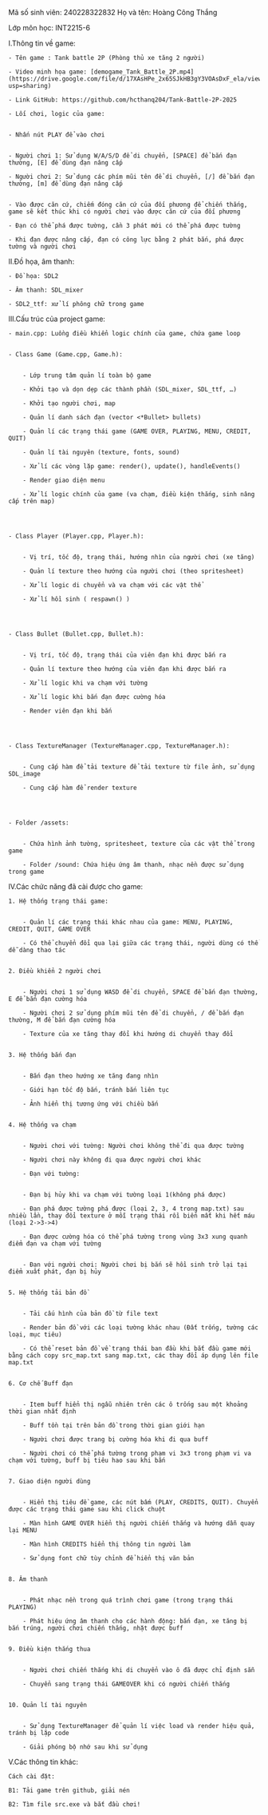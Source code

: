 Mã số sinh viên: 240228322832 Họ và tên: Hoàng Công Thắng

Lớp môn học: INT2215-6

I.Thông tin về game:
    

    - Tên game : Tank battle 2P (Phòng thủ xe tăng 2 người)
    
    - Video minh họa game: [demogame_Tank_Battle_2P.mp4](https://drive.google.com/file/d/17XAsHPe_2x65SJkHB3gY3VOAsDxF_ela/view?usp=sharing)
    
    - Link GitHub: https://github.com/hcthanq204/Tank-Battle-2P-2025
    
    - Lối chơi, logic của game:
    

    - Nhấn nút PLAY để vào chơi
    

    - Người chơi 1: Sử dụng W/A/S/D để di chuyển, [SPACE] để bắn đạn thường, [E] để dùng đạn nâng cấp
    
    - Người chơi 2: Sử dụng các phím mũi tên để di chuyển, [/] để bắn đạn thường, [m] để dùng đạn nâng cấp
    

    - Vào được căn cứ, chiếm đóng căn cứ của đối phương để chiến thắng, game sẽ kết thúc khi có người chơi vào được căn cứ của đối phương
    
    - Đạn có thể phá được tường, cần 3 phát mới có thể phá được tường
    
    - Khi đạn được nâng cấp, đạn có công lực bằng 2 phát bắn, phá được tường và người chơi
    

II.Đồ họa, âm thanh:
    

    - Đồ họa: SDL2
    
    - Âm thanh: SDL_mixer
    
    - SDL2_ttf: xử lí phông chữ trong game
    

III.Cấu trúc của project game: 
    

    - main.cpp: Luồng điều khiển logic chính của game, chứa game loop
    

    - Class Game (Game.cpp, Game.h):
    

        - Lớp trung tâm quản lí toàn bộ game
    
        - Khởi tạo và dọn dẹp các thành phần (SDL_mixer, SDL_ttf, …)
    
        - Khởi tạo người chơi, map
    
        - Quản lí danh sách đạn (vector <*Bullet> bullets)
    
        - Quản lí các trạng thái game (GAME OVER, PLAYING, MENU, CREDIT, QUIT)
    
        - Quản lí tài nguyên (texture, fonts, sound)
    
        - Xử lí các vòng lặp game: render(), update(), handleEvents()
    
        - Render giao diện menu
    
        - Xử lí logic chính của game (va chạm, điều kiện thắng, sinh nâng cấp trên map)
    

  

    - Class Player (Player.cpp, Player.h):
    

        - Vị trí, tốc độ, trạng thái, hướng nhìn của người chơi (xe tăng)
    
        - Quản lí texture theo hướng của người chơi (theo spritesheet)
    
        - Xử lí logic di chuyển và va chạm với các vật thể
    
        - Xử lí hồi sinh ( respawn() )
    

  

    - Class Bullet (Bullet.cpp, Bullet.h):
    

        - Vị trí, tốc độ, trạng thái của viên đạn khi được bắn ra
    
        - Quản lí texture theo hướng của viên đạn khi được bắn ra
    
        - Xử lí logic khi va chạm với tường
    
        - Xử lí logic khi bắn đạn được cường hóa
    
        - Render viên đạn khi bắn
    

  

    - Class TextureManager (TextureManager.cpp, TextureManager.h):
    

        - Cung cấp hàm để tải texture để tải texture từ file ảnh, sử dụng SDL_image
    
        - Cung cấp hàm để render texture
    

  

    - Folder /assets:
    

        - Chứa hình ảnh tường, spritesheet, texture của các vật thể trong game
    
        - Folder /sound: Chứa hiệu ứng âm thanh, nhạc nền được sử dụng trong game
    

  

IV.Các chức năng đã cài được cho game:
    

    1. Hệ thống trạng thái game:
    

        - Quản lí các trạng thái khác nhau của game: MENU, PLAYING, CREDIT, QUIT, GAME OVER
    
        - Có thể chuyển đổi qua lại giữa các trạng thái, người dùng có thể dễ dàng thao tác
    

    2. Điều khiển 2 người chơi
    

        - Người chơi 1 sử dụng WASD để di chuyển, SPACE để bắn đạn thường, E để bắn đạn cường hóa
    
        - Người chơi 2 sử dụng phím mũi tên để di chuyển, / để bắn đạn thường, M để bắn đạn cường hóa
    
        - Texture của xe tăng thay đổi khi hướng di chuyển thay đổi
    

    3. Hệ thống bắn đạn
    

        - Bắn đạn theo hướng xe tăng đang nhìn
    
        - Giới hạn tốc độ bắn, tránh bắn liên tục
    
        - Ảnh hiển thị tương ứng với chiều bắn
    

    4. Hệ thống va chạm
    

        - Người chơi với tường: Người chơi không thể đi qua được tường
    
        - Người chơi này không đi qua được người chơi khác
    
        - Đạn với tường: 
    

        - Đạn bị hủy khi va chạm với tường loại 1(không phá được)
    
        - Đạn phá được tường phá được (loại 2, 3, 4 trong map.txt) sau nhiều lần, thay đổi texture ở mỗi trạng thái rồi biến mất khi hết máu (loại 2->3->4)
    
        - Đạn được cường hóa có thể phá tường trong vùng 3x3 xung quanh điểm đạn va chạm với tường
    

        - Đạn với người chơi: Người chơi bị bắn sẽ hồi sinh trở lại tại điểm xuất phát, đạn bị hủy
    

    5. Hệ thống tải bản đồ
    

        - Tải cấu hình của bản đồ từ file text
    
        - Render bản đồ với các loại tường khác nhau (Đất trống, tường các loại, mục tiêu)
    
        - Có thể reset bản đồ về trạng thái ban đầu khi bắt đầu game mới bằng cách copy src_map.txt sang map.txt, các thay đổi áp dụng lên file map.txt
    

    6. Cơ chế Buff đạn
    

        - Item buff hiển thị ngẫu nhiên trên các ô trống sau một khoảng thời gian nhất định
    
        - Buff tồn tại trên bản đồ trong thời gian giới hạn
    
        - Người chơi được trang bị cường hóa khi đi qua buff
    
        - Người chơi có thể phá tường trong phạm vi 3x3 trong phạm vi va chạm với tường, buff bị tiêu hao sau khi bắn
    

    7. Giao diện người dùng 
    

        - Hiển thị tiêu đề game, các nút bấm (PLAY, CREDITS, QUIT). Chuyển được các trạng thái game sau khi click chuột
    
        - Màn hình GAME OVER hiển thị người chiến thắng và hướng dẫn quay lại MENU
    
        - Màn hình CREDITS hiển thị thông tin người làm
    
        - Sử dụng font chữ tùy chỉnh để hiển thị văn bản
    

    8. Âm thanh
    

        - Phát nhạc nền trong quá trình chơi game (trong trạng thái PLAYING)
    
        - Phát hiệu ứng âm thanh cho các hành động: bắn đạn, xe tăng bị bắn trúng, người chơi chiến thắng, nhặt được buff
    

    9. Điều kiện thắng thua
    

        - Người chơi chiến thắng khi di chuyển vào ô đã được chỉ định sẵn
    
        - Chuyển sang trạng thái GAMEOVER khi có người chiến thắng
    

    10. Quản lí tài nguyên
    

        - Sử dụng TextureManager để quản lí việc load và render hiệu quả, tránh bị lặp code
    
        - Giải phóng bộ nhớ sau khi sử dụng
    

  

V.Các thông tin khác:
    

    Cách cài đặt:

    B1: Tải game trên github, giải nén

    B2: Tìm file src.exe và bắt đầu chơi!

   
